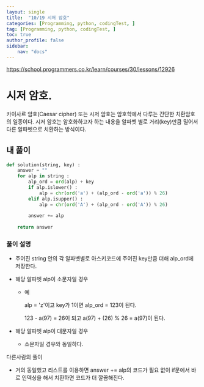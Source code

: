 ```yaml
---
layout: single
title:  "10/19 시저 암호"
categories: [Programming, python, codingTest, ]
tag: [Programming, python, codingTest, ]
toc: true
author_profile: false
sidebar:
    nav: "docs"
---
```




https://school.programmers.co.kr/learn/courses/30/lessons/12926

# 시저 암호.

카이사르 암호(Caesar cipher) 또는 시저 암호는 암호학에서 다루는 간단한 치환암호의 일종이다. 시저 암호는 암호화하고자 하는 내용을 알파벳 별로 거리(key)만큼 밀어서 다른 알파벳으로 치환하는 방식이다.

 

## 내 풀이

```python
def solution(string, key) :
    answer = ""
    for alp in string :
        alp_ord = ord(alp) + key
        if alp.islower() :
            alp = chr(ord('a') + (alp_ord - ord('a')) % 26)
        elif alp.isupper() :
            alp = chr(ord('A') + (alp_ord - ord('A')) % 26)
            
		answer += alp
        
	return answer
```

### 풀이 설명

* 주어진 string 안의 각 알파벳별로 아스키코드에 주어진 key만큼 더해 alp_ord에 저장한다.

* 해당 알파벳 alp이 소문자일 경우

  * 예

    alp = 'z'이고 key가 1이면 alp_ord = 123이 된다.

    123 - a(97) = 26이 되고 a(97) + (26) % 26 = a(97)이 된다.

* 해당 알파벳 alp이 대문자일 경우

  * 소문자일 경우와 동일하다.



다른사람의 풀이

* 거의 동일했고 리스트를 이용하면 answer += alp의 코드가 필요 없이 if문에서 바로 인덱싱을 해서 치환하면 코드가 더 깔끔해진다.